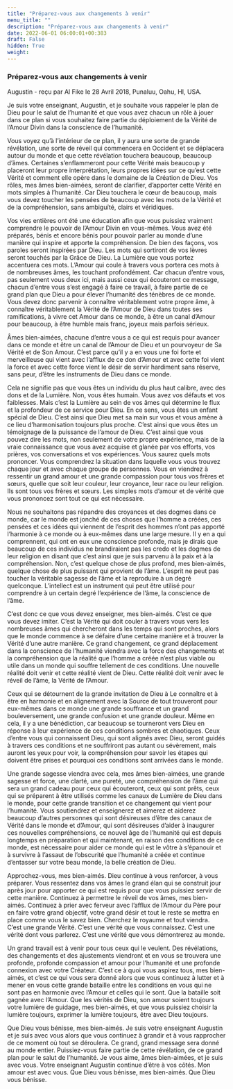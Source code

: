 ```yaml
---
title: "Préparez-vous aux changements à venir"
menu_title: ""
description: "Préparez-vous aux changements à venir"
date: 2022-06-01 06:00:01+00:383
draft: False
hidden: True
weight:
---
```

### Préparez-vous aux changements à venir

Augustin - reçu par Al Fike le 28 Avril 2018, Punaluu, Oahu, HI, USA.

Je suis votre enseignant, Augustin, et je souhaite vous rappeler le plan de Dieu pour le salut de l’humanité et que vous avez chacun un rôle à jouer dans ce plan si vous souhaitez faire partie du déploiement de la Vérité de l’Amour Divin dans la conscience de l’humanité.

Vous voyez qu’à l’intérieur de ce plan, il y aura une sorte de grande révélation, une sorte de réveil qui commencera en Occident et se déplacera autour du monde et que cette révélation touchera beaucoup, beaucoup d’âmes. Certaines s’enflammeront pour cette Vérité mais beaucoup y placeront leur propre interprétation, leurs propres idées sur ce qu’est cette Vérité et comment elle opère dans le domaine de la Création de Dieu. Vos rôles, mes âmes bien-aimées, seront de clarifier, d’apporter cette Vérité en mots simples à l’humanité. Car Dieu touchera le cœur de beaucoup, mais vous devez toucher les pensées de beaucoup avec les mots de la Vérité et de la compréhension, sans ambiguïté, clairs et véridiques.

Vos vies entières ont été une éducation afin que vous puissiez vraiment comprendre le pouvoir de l’Amour Divin en vous-mêmes. Vous avez été préparés, bénis et encore bénis pour pouvoir parler au monde d’une manière qui inspire et apporte la compréhension. De bien des façons, vos paroles seront inspirées par Dieu. Les mots qui sortiront de vos lèvres seront touchés par la Grâce de Dieu. La Lumière que vous portez accentuera ces mots. L’Amour qui coule à travers vous portera ces mots à de nombreuses âmes, les touchant profondément. Car chacun d’entre vous, pas seulement vous deux ici, mais aussi ceux qui écouteront ce message, chacun d’entre vous s’est engagé à faire ce travail, à faire partie de ce grand plan que Dieu a pour élever l’humanité des ténèbres de ce monde. Vous devez donc parvenir à connaître véritablement votre propre âme, à connaître véritablement la Vérité de l’Amour de Dieu dans toutes ses ramifications, à vivre cet Amour dans ce monde, à être un canal d’Amour pour beaucoup, à être humble mais franc, joyeux mais parfois sérieux.

Âmes bien-aimées, chacune d’entre vous a ce qui est requis pour avancer dans ce monde et être un canal de l’Amour de Dieu et un pourvoyeur de Sa Vérité et de Son Amour. C’est parce qu’il y a en vous une foi forte et merveilleuse qui vient avec l’afflux de ce don d’Amour et avec cette foi vient la force et avec cette force vient le désir de servir hardiment sans réserve, sans peur, d’être les instruments de Dieu dans ce monde.

Cela ne signifie pas que vous êtes un individu du plus haut calibre, avec des dons et de la Lumière. Non, vous êtes humain. Vous avez vos défauts et vos faiblesses. Mais c’est la Lumière au sein de vos âmes qui détermine le flux et la profondeur de ce service pour Dieu. En ce sens, vous êtes un enfant spécial de Dieu. C’est ainsi que Dieu met sa main sur vous et vous amène à ce lieu d’harmonisation toujours plus proche. C’est ainsi que vous êtes un témoignage de la puissance de l’amour de Dieu. C’est ainsi que vous pouvez dire les mots, non seulement de votre propre expérience, mais de la vraie connaissance que vous avez acquise et glanée par vos efforts, vos prières, vos conversations et vos expériences. Vous saurez quels mots prononcer. Vous comprendrez la situation dans laquelle vous vous trouvez chaque jour et avec chaque groupe de personnes. Vous en viendrez à ressentir un grand amour et une grande compassion pour tous vos frères et sœurs, quelle que soit leur couleur, leur croyance, leur race ou leur religion. Ils sont tous vos frères et sœurs. Les simples mots d’amour et de vérité que vous prononcez sont tout ce qui est nécessaire.

Nous ne souhaitons pas répandre des croyances et des dogmes dans ce monde, car le monde est jonché de ces choses que l’homme a créées, ces pensées et ces idées qui viennent de l’esprit des hommes n’ont pas apporté l’harmonie à ce monde ou à eux-mêmes dans une large mesure. Il y en a qui comprennent, qui ont en eux une conscience profonde, mais je dirais que beaucoup de ces individus ne brandiraient pas les credo et les dogmes de leur religion en disant que c’est ainsi que je suis parvenu à la paix et à la compréhension. Non, c’est quelque chose de plus profond, mes bien-aimés, quelque chose de plus puissant qui provient de l’âme. L’esprit ne peut pas toucher la véritable sagesse de l’âme et la reproduire à un degré quelconque. L’intellect est un instrument qui peut être utilisé pour comprendre à un certain degré l’expérience de l’âme, la conscience de l’âme.

C’est donc ce que vous devez enseigner, mes bien-aimés. C’est ce que vous devez imiter. C’est la Vérité qui doit couler à travers vous vers les nombreuses âmes qui chercheront dans les temps qui sont proches, alors que le monde commence à se défaire d’une certaine manière et à trouver la Vérité d’une autre manière. Ce grand changement, ce grand déplacement dans la conscience de l’humanité viendra avec la force des changements et la compréhension que la réalité que l’homme a créée n’est plus viable ou utile dans un monde qui souffre tellement de ces conditions. Une nouvelle réalité doit venir et cette réalité vient de Dieu. Cette réalité doit venir avec le réveil de l’âme, la Vérité de l’Amour.

Ceux qui se détournent de la grande invitation de Dieu à Le connaître et à être en harmonie et en alignement avec la Source de tout trouveront pour eux-mêmes dans ce monde une grande souffrance et un grand bouleversement, une grande confusion et une grande douleur. Même en cela, il y a une bénédiction, car beaucoup se tourneront vers Dieu en réponse à leur expérience de ces conditions sombres et chaotiques. Ceux d’entre vous qui connaissent Dieu, qui sont alignés avec Dieu, seront guidés à travers ces conditions et ne souffriront pas autant ou sévèrement, mais auront les yeux pour voir, la compréhension pour savoir les étapes qui doivent être prises et pourquoi ces conditions sont arrivées dans le monde.

Une grande sagesse viendra avec cela, mes âmes bien-aimées, une grande sagesse et force, une clarté, une pureté, une compréhension de l’âme qui sera un grand cadeau pour ceux qui écouteront, ceux qui sont prêts, ceux qui se préparent à être utilisés comme les canaux de Lumière de Dieu dans le monde, pour cette grande transition et ce changement qui vient pour l’humanité. Vous soutiendrez et enseignerez et aimerez et aiderez beaucoup d’autres personnes qui sont désireuses d’être des canaux de Vérité dans le monde et d’Amour, qui sont désireuses d’aider à inaugurer ces nouvelles compréhensions, ce nouvel âge de l’humanité qui est depuis longtemps en préparation et qui maintenant, en raison des conditions de ce monde, est nécessaire pour aider ce monde qui est le vôtre à s’épanouir et à survivre à l’assaut de l’obscurité que l’humanité a créée et continue d’entasser sur votre beau monde, la belle création de Dieu.

Approchez-vous, mes bien-aimés. Dieu continue à vous renforcer, à vous préparer. Vous ressentez dans vos âmes le grand élan qui se construit jour après jour pour apporter ce qui est requis pour que vous puissiez servir de cette manière. Continuez à permettre le réveil de vos âmes, mes bien-aimés. Continuez à prier avec ferveur avec l’afflux de l’Amour du Père pour en faire votre grand objectif, votre grand désir et tout le reste se mettra en place comme vous le savez bien. Cherchez le royaume et tout viendra. C’est une grande Vérité. C’est une vérité que vous connaissez. C’est une vérité dont vous parlerez. C’est une vérité que vous démontrerez au monde.

Un grand travail est à venir pour tous ceux qui le veulent. Des révélations, des changements et des ajustements viendront et en vous se trouvera une profonde, profonde compassion et amour pour l’humanité et une profonde connexion avec votre Créateur. C’est ce à quoi vous aspirez tous, mes bien-aimés, et c’est ce qui vous sera donné alors que vous continuez à lutter et à mener en vous cette grande bataille entre les conditions en vous qui ne sont pas en harmonie avec l’Amour et celles qui le sont. Que la bataille soit gagnée avec l’Amour. Que les vérités de Dieu, son amour soient toujours votre lumière de guidage, mes bien-aimés, et que vous puissiez choisir la lumière toujours, exprimer la lumière toujours, être avec Dieu toujours.

Que Dieu vous bénisse, mes bien-aimés. Je suis votre enseignant Augustin et je suis avec vous alors que vous continuez à grandir et à vous rapprocher de ce moment où tout se déroulera. Ce grand, grand message sera donné au monde entier. Puissiez-vous faire partie de cette révélation, de ce grand plan pour le salut de l’humanité. Je vous aime, âmes bien-aimées, et je suis avec vous. Votre enseignant Augustin continue d’être à vos côtés. Mon amour est avec vous. Que Dieu vous bénisse, mes bien-aimés. Que Dieu vous bénisse.
